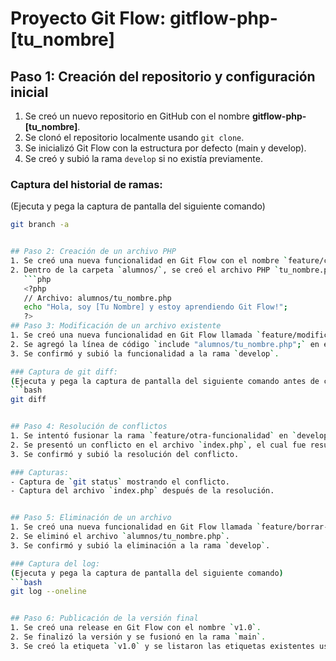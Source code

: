 # Proyecto Git Flow: gitflow-php-[tu_nombre]

## Paso 1: Creación del repositorio y configuración inicial
1. Se creó un nuevo repositorio en GitHub con el nombre **gitflow-php-[tu_nombre]**.
2. Se clonó el repositorio localmente usando `git clone`.
3. Se inicializó Git Flow con la estructura por defecto (main y develop).
4. Se creó y subió la rama `develop` si no existía previamente.

### Captura del historial de ramas:
(Ejecuta y pega la captura de pantalla del siguiente comando)
```bash
git branch -a


## Paso 2: Creación de un archivo PHP
1. Se creó una nueva funcionalidad en Git Flow con el nombre `feature/crear-mi-archivo`.
2. Dentro de la carpeta `alumnos/`, se creó el archivo PHP `tu_nombre.php` con el siguiente contenido:
   ```php
   <?php
   // Archivo: alumnos/tu_nombre.php
   echo "Hola, soy [Tu Nombre] y estoy aprendiendo Git Flow!";
   ?>
## Paso 3: Modificación de un archivo existente
1. Se creó una nueva funcionalidad en Git Flow llamada `feature/modificar-index`.
2. Se agregó la línea de código `include "alumnos/tu_nombre.php";` en el archivo `index.php`.
3. Se confirmó y subió la funcionalidad a la rama `develop`.

### Captura de git diff:
(Ejecuta y pega la captura de pantalla del siguiente comando antes de confirmar los cambios)
```bash
git diff


## Paso 4: Resolución de conflictos
1. Se intentó fusionar la rama `feature/otra-funcionalidad` en `develop`.
2. Se presentó un conflicto en el archivo `index.php`, el cual fue resuelto manualmente.
3. Se confirmó y subió la resolución del conflicto.

### Capturas:
- Captura de `git status` mostrando el conflicto.
- Captura del archivo `index.php` después de la resolución.


## Paso 5: Eliminación de un archivo
1. Se creó una nueva funcionalidad en Git Flow llamada `feature/borrar-mi-archivo`.
2. Se eliminó el archivo `alumnos/tu_nombre.php`.
3. Se confirmó y subió la eliminación a la rama `develop`.

### Captura del log:
(Ejecuta y pega la captura de pantalla del siguiente comando)
```bash
git log --oneline


## Paso 6: Publicación de la versión final
1. Se creó una release en Git Flow con el nombre `v1.0`.
2. Se finalizó la versión y se fusionó en la rama `main`.
3. Se creó la etiqueta `v1.0` y se listaron las etiquetas existentes usando `git tag`.
